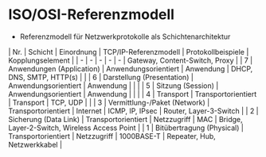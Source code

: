 # ISO/OSI-Referenzmodell

* Referenzmodell für Netzwerkprotokolle als Schichtenarchitektur

| Nr. | Schicht                      | Einordnung           | TCP/IP-Referenzmodell | Protokollbeispiele       | Kopplungselement                              |
| -   | -                            | -                    | -                     | -                        | Gateway, Content-Switch, Proxy                |
| 7   | Anwendungen (Application)    | Anwendungsorientiert | Anwendung             | DHCP, DNS, SMTP, HTTP(s) |                                               |
| 6   | Darstellung (Presentation)   | Anwendungsorientiert | Anwendung             |                          |                                               |
| 5   | Sitzung (Session)            | Anwendungsorientiert | Anwendung             |                          |                                               |
| 4   | Transport                    | Transportorientiert  | Transport             | TCP, UDP                 |                                               |
| 3   | Vermittlung-/Paket (Network) | Transportorientiert  | Internet              | ICMP, IP, IPsec          | Router, Layer-3-Switch                        |
| 2   | Sicherung (Data Link)        | Transportorientiert  | Netzzugriff           | MAC                      | Bridge, Layer-2-Switch, Wireless Access Point |
| 1   | Bitübertragung (Physical)    | Transportorientiert  | Netzzugriff           | 1000BASE-T               | Repeater, Hub, Netzwerkkabel                  |
